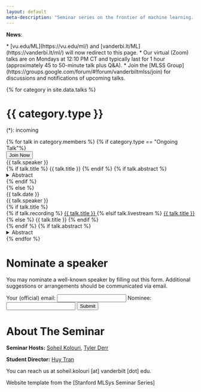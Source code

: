 ```yaml
---
layout: default
meta-description: "Seminar series on the frontier of machine learning. Open to all Vanderbilt CS students Mondays 12:10-1:30 pm. Recordings are available to the public. "
---
```

**News**:

<div class="news-group" markdown="1">
   * [vu.edu/ML](https://vu.edu/ml/) and [vanderbi.lt/ML](https://vanderbi.lt/ml/) will now redirect to this page.
   * Our virtual (Zoom) talks are on Mondays at 12:10 PM CT and typically last for 1 hour (approximately 45 to 50-minute talk plus Q&A).
   * Join the [MLSS Group](https://groups.google.com/forum/#!forum/vanderbiltmlss/join) for discussions and notifications of upcoming talks. 
</div>

{% for category in site.data.talks %}
# {{ category.type }}


(\*): incoming 

<div class="talk-list">
  {% for talk in category.members %}
    {% if category.type == "Ongoing Talk"%}
      <div class="talk current-talk-group"> 
        <div class="current-talk-join-button"><button class="button1" role="button" type="submit" onclick="location.href='https://vanderbilt.zoom.us/j/98156144506'">Join Now</button></div>
        <div class="talk-presenter">{{ talk.speaker }}</div>
        {% if talk.title %}
          <span>{{ talk.title }}</span>
        {% endif %}
          {% if talk.abstract %}
            <details>
              <summary>Abstract</summary>
              {{ talk.abstract }}
              {% if talk.bio %}
                <br><br>
                <strong>Bio: </strong> {{ talk.bio }}
              {% endif %}
            </details>
          {% endif %}
      </div>
    {% else %}
      <div class="talk list-group-item">
      <div class="talk-date">{{ talk.date }}</div>
      <div class="talk-presenter">{{ talk.speaker }}</div>
      {% if talk.title %}
        <div> 
          {% if talk.recording %}
            <span><a class="talk-title-link" href="{{ talk.recording }}">{{ talk.title }} <i class="bi bi-box-arrow-up-right"></i></a></span>
          {% elsif talk.livestream %}
            <span><a class="talk-title-link" href="{{ talk.livestream }}">{{ talk.title }} <i class="bi bi-box-arrow-up-right"></i></a></span>
          {% else %}
            <span>{{ talk.title }}</span>
          {% endif %}
        </div>
      {% endif %}
      {% if talk.abstract %}
        <details>
        <summary>Abstract</summary>
        {{ talk.abstract }}

        {% if talk.bio %}
        <br><br>
        <strong>Bio: </strong> {{ talk.bio }}
        {% endif %}

        {% if talk.recording %}
          <br><br>
          <strong><a href="{{ talk.recording }}">Video Link</a></strong>
        {% elsif talk.livestream %}
          <br><br>
          <strong><a href="{{ talk.livestream }}">Livestream Link</a></strong>
        {% endif %}
        </details>
      {% endif %}
      </div>
    {% endif %}
  {% endfor %}
</div>
{% endfor %}

# Nominate a speaker

You may nominate a well-known speaker by filling out this form. Additional suggestions or arrangements should be communicated via email.

<div class="nomination">
<form
  action="https://formspree.io/f/xdojqjrd"
  method="POST"
>
  <label>
    Your (official) email:
    <input type="text" autocomplete="off" name="email">
  </label>
   <label>
    Nominee:
    <input type="text" autocomplete="off" name="nominee">
  </label>
  <!-- your other form fields go here -->
  <button class="button1" role="button" type="submit">Submit</button>
</form>
</div>


# About The Seminar

**Seminar Hosts:** [Soheil Kolouri](https://skolouri.github.io/), [Tyler Derr](https://tylersnetwork.github.io/)

**Student Director:** [Huy Tran](https://huytranirl.github.io/)

<!-- **Executive Producers:** Matei Zaharia, Chris Ré. -->

You can reach us at soheil.kolouri [at] vanderbilt [dot] edu.

<!-- Please uncomment this part if you clone our source code! -->

Website template from the [Stanford MLSys Seminar Series]
